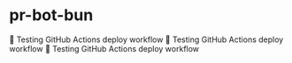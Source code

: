 # pr-bot-bun

🚀 Testing GitHub Actions deploy workflow
🚀 Testing GitHub Actions deploy workflow
🚀 Testing GitHub Actions deploy workflow
